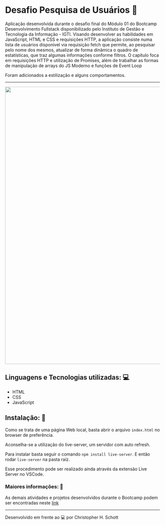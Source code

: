 # Desafio Pesquisa de Usuários :busts_in_silhouette:

<p justify="justify">Aplicação desenvolvida durante o desafio final do Módulo 01 do Bootcamp Desenvolvimento Fullstack disponibilizado pelo Instituto de Gestão e Tecnologia da Informação - IGTI. Visando desenvolver as habilidades em JavaScript, HTML e CSS e requisições HTTP, a aplicação consiste numa lista de usuários disponível via requisição fetch que permite, ao pesquisar pelo nome dos mesmos, atualizar de forma dinâmica o quadro de estatísticas, que traz algumas informações conforme filtros.
O capítulo foca em requisições HTTP e utilização de Promises, além de trabalhar as formas de manipulação de arrays do JS Moderno e funções de Event Loop</p>

Foram adicionados a estilização e alguns comportamentos.

<hr>

<p align="center">
  <img width="900px" src=""/>
</p>

## Linguagens e Tecnologias utilizadas: :computer:
<ul>
  <li> HTML </li>
  <li> CSS </li>
  <li> JavaScript </li>
</ul>

## Instalação: :rocket:

Como se trata de uma página Web local, basta abrir o arquivo ```index.html``` no browser de preferência.

Aconselha-se a utilização do live-server, um servidor com auto refresh. 

Para instalar basta seguir o comando ```npm install live-server```. E então rodar ```live-server``` na pasta raíz.

Esse procedimento pode ser realizado ainda através da extensão Live Server no VSCode.

### Maiores informações: :pencil:

As demais atividades e projetos desenvolvidos durante o Bootcamp podem ser encontradas neste <a href="https://github.com/ChristopherHauschild/bootcamp-fullstack-igti">link</a>

<hr>

Desenvolvido em frente ao :computer: por Christopher H. Schott
